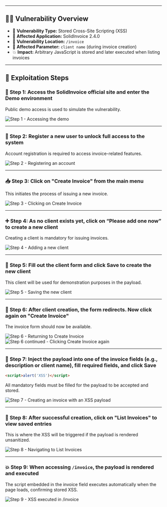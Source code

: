 
---

## 🕵️‍♂️ Vulnerability Overview

- 🐞 **Vulnerability Type:** Stored Cross-Site Scripting (XSS)  
- 🧩 **Affected Application:** SolidInvoice 2.4.0  
- 📍 **Vulnerability Location:** `/invoice`  
- 🧾 **Affected Parameter:** `client name` (during invoice creation)  
- 💥 **Impact:** Arbitrary JavaScript is stored and later executed when listing invoices

---

## 🧪 Exploitation Steps

### 🐉 Step 1: Access the SolidInvoice official site and enter the **Demo** environment

Public demo access is used to simulate the vulnerability.

![Step 1 - Accessing the demo](stored%20xss%20client/imagens/1.png)

---

### 🧾 Step 2: Register a new user to unlock full access to the system

Account registration is required to access invoice-related features.

![Step 2 - Registering an account](stored%20xss%20client/imagens/2.png)

---

### 📥 Step 3: Click on **"Create Invoice"** from the main menu

This initiates the process of issuing a new invoice.

![Step 3 - Clicking on Create Invoice](imagens/3.png)

---

### ➕ Step 4: As no client exists yet, click on **“Please add one now”** to create a new client

Creating a client is mandatory for issuing invoices.

![Step 4 - Adding a new client](imagens/4.png)

---

### 👤 Step 5: Fill out the client form and click **Save** to create the new client

This client will be used for demonstration purposes in the payload.

![Step 5 - Saving the new client](imagens/5.png)

---

### 🔁 Step 6: After client creation, the form redirects. Now click again on **"Create Invoice"**

The invoice form should now be available.

![Step 6 - Returning to Create Invoice](imagens/6.png)  
![Step 6 continued - Clicking Create Invoice again](imagens/7.png)

---

### 💉 Step 7: Inject the payload into one of the invoice fields (e.g., description or client name), fill required fields, and click **Save**

```html
<script>alert('XSS')</script>
```

All mandatory fields must be filled for the payload to be accepted and stored.

![Step 7 - Creating an invoice with an XSS payload](imagens/8.png)

---

### 💾 Step 8: After successful creation, click on **"List Invoices"** to view saved entries

This is where the XSS will be triggered if the payload is rendered unsanitized.

![Step 8 - Navigating to List Invoices](imagens/9.png)

---

### 💥 Step 9: When accessing `/invoice`, the payload is rendered and executed

The script embedded in the invoice field executes automatically when the page loads, confirming stored XSS.

![Step 9 - XSS executed in /invoice](imagens/10.png)
